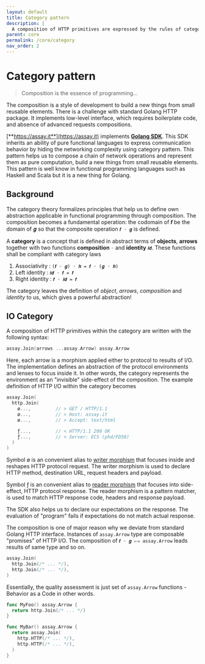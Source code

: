 ```yaml
---
layout: default
title: Category pattern
description: | 
  A composition of HTTP primitives are expressed by the rules of category pattern. It represents networking as pure and re-usable computation.
parent: core
permalink: /core/category
nav_order: 2
---
```


# Category pattern

> Composition is the essence of programming...

The composition is a style of development to build a new things from small reusable elements. There is a challenge with standard Golang HTTP package. It implements low-level interface, which requires boilerplate code, and absence of advanced requests compositions.   

[**https://assay.it**](https://assay.it) implements [**Golang SDK**](https://github.com/assay-it/sdk-go). This SDK inherits an ability of pure functional languages to express communication behavior by hiding the networking complexity using category pattern. This pattern helps us to compose a chain of network operations and represent them as pure computation, build a new things from small reusable elements. This pattern is well know in functional programming languages such as Haskell and Scala but it is a new thing for Golang.


## Background

The category theory formalizes principles that help us to define own abstraction applicable in functional programming through composition. The composition becomes a fundamental operation: the codomain of 𝒇 be the domain of 𝒈 so that the composite operation `𝒇 ◦ 𝒈` is defined.

A **category** is a concept that is defined in abstract terms of **objects**, **arrows** together with two functions **composition** `◦` and **identity** `𝒊𝒅`. These functions shall be compliant with category laws

1. Associativity : `(𝒇 ◦ 𝒈) ◦ 𝒉 = 𝒇 ◦ (𝒈 ◦ 𝒉)`
2. Left identity : `𝒊𝒅 ◦ 𝒇 = 𝒇`
3. Right identity : `𝒇 ◦ 𝒊𝒅 = 𝒇`

The category leaves the definition of *object*, *arrows*, *composition* and *identity* to us, which gives a powerful abstraction! 


## IO Category

A composition of HTTP primitives within the category are written with the following syntax:

```go
assay.Join(arrows ...assay.Arrow) assay.Arrow
```

Here, each arrow is a morphism applied either to protocol to results of I/O. The implementation defines an abstraction of the protocol environments and lenses to focus inside it. In other words, the category represents the environment as an "invisible" side-effect of the composition. The example definition of HTTP I/O within the category becomes

```go
assay.Join(
  http.Join(
    ø...,         // > GET / HTTP/1.1
    ø...,         // > Host: assay.it
    ø...,         // > Accept: text/html

    ƒ...,         // < HTTP/1.1 200 OK
    ƒ...,         // < Server: ECS (phd/FD58)
  )
)
```

Symbol ø is an convenient alias to [writer morphism](https://github.com/assay-it/sdk-go/blob/main/http/send/arrows.go) that focuses inside and reshapes HTTP protocol request. The writer morphism is used to declare HTTP method, destination URL, request headers and payload.

Symbol ƒ is an convenient alias to [reader morphism](https://github.com/assay-it/sdk-go/blob/main/http/recv/arrows.go) that focuses into side-effect, HTTP protocol response. The reader morphism is a pattern matcher, is used to match HTTP response code, headers and response payload. 

The SDK also helps us to declare our expectations on the response. The evaluation of "program" fails if expectations do not match actual response.

The composition is one of major reason why we deviate from standard Golang HTTP interface. Instances of `assay.Arrow` type are composable "promises" of HTTP I/O. The composition of `𝒇 ◦ 𝒈 ⟼ assay.Arrow` leads results of same type and so on.

```go
assay.Join(
  http.Join(/* ... */),
  http.Join(/* ... */),
)
```

Essentially, the quality assessment is just set of `assay.Arrow` functions - Behavior as a Code in other words.

```go
func MyFoo() assay.Arrow {
  return http.Join(/* ... */)
}

func MyBar() assay.Arrow {
  return assay.Join(
    http.HTTP(/* ... */),
    http.HTTP(/* ... */),
  )
}
```
